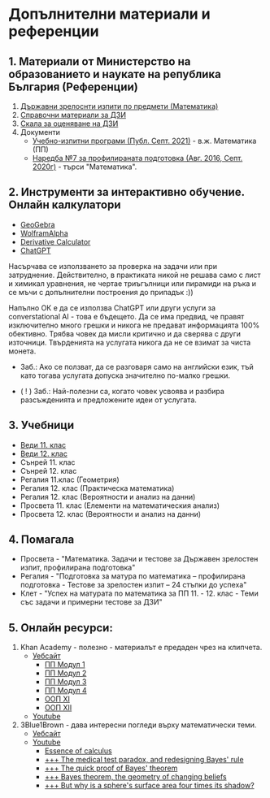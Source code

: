 # Допълнителни материали и референции

## 1. Материали от Министерство на образованието и наукате на република България (Референции)
1. [Държавни зрелоснти изпити по предмети (Математика)](https://www.mon.bg/obshto-obrazovanie/darzhavni-zrelostni-izpiti-dzi/izpitni-materiali-za-dzi-po-predmeti/matematika/)
2. [Справочни материали за ДЗИ](https://www.mon.bg/obshto-obrazovanie/darzhavni-zrelostni-izpiti-dzi/spravochni-materiali-za-dzi/)
3. [Скала за оценяване на ДЗИ](https://www.mon.bg/obshto-obrazovanie/darzhavni-zrelostni-izpiti-dzi/skala-za-otsenyavane/)
4. Документи
    - [Учебно-изпитни програми (Публ. Септ. 2021)](https://www.mon.bg/obshto-obrazovanie/darzhavni-zrelostni-izpiti-dzi/primerni-zadachi-kam-uchebno-izpitni-programi-uip-za-darzhavni-zrelostni-izpiti-dzi/) - в.ж. Математика (ПП)
    - [Наредба №7 за профилираната подготовка (Авг. 2016, Септ. 2020г)](https://www.mon.bg/regulation/naredba-%e2%84%96-7-ot-11-avgust-2016-g-za-profiliranata-podgotovka/) - търси "Математика".

## 2. Инструменти за интерактивно обучение. Онлайн калкулатори

* [GeoGebra](geogebra.org)
* [WolframAlpha](wolframalpha.com)
* [Derivative Calculator](derivative-calculator.net)
* [ChatGPT](chatgpt.com)

Насърчава се използването за проверка на задачи или при затруднение. Действително, в практиката никой не решава само с лист и химикал уравнения, не чертае триъгълници или пирамиди на ръка и се мъчи с допълнителни построения до припадък :)) 

Напълно ОК е да се използва ChatGPT или други услуги за converstational AI - това е бъдещето. Да се има предвид, че правят изключително много грешки и никога не предават информацията 100% обективно. Трябва човек да мисли критично и да сверява с други източници. Твърденията на услугата никога да не се взимат за чиста монета. 

* Заб.: Ако се ползват, да се разговаря само на английски език, тъй като тогава услугата допуска значително по-малко грешки. 

* ( ! ) Заб.: Най-полезни са, когато човек усвоява и разбира разсъжденията и предложените идеи от услугата.

## 3. Учебници

* [Веди 11. клас](https://github.com/nikevelik/math-xii-adv/blob/main/materials/books/Vedi11kl.pdf) 
* [Веди 12. клас](https://github.com/nikevelik/math-xii-adv/blob/main/materials/books/Vedi12kl.pdf)
* Сънрей 11. клас
* Сънрей 12. клас
* Регалия 11.клас (Геометрия)
* Регалия 12. клас (Практическа математика)
* Регалия 12. клас (Вероятности и анализ на данни)
* Просвета 11. клас (Елементи на математическия анализ)
* Просвета 12. клас (Вероятности и анализ на данни)

## 4. Помагала
* Просвета - "Математика. Задачи и тестове за Държавен зрелостен изпит, профилирана подготовка"
* Регалия - "Подготовка за матура по математика – профилирана подготовка - Тестове за зрелостен изпит – 24 стъпки до успеха"
* Клет - "Успех на матурата по математика за ПП 11. - 12. клас - Теми със задачи и примерни тестове за ДЗИ"


## 5. Онлайн ресурси:
1. Khan Academy - полезно - материалът е предаден чрез на клипчета.
    * [Уебсайт](https://bg.khanacademy.org/math)
        * [ПП Модул 1](https://bg.khanacademy.org/math/11-klas-bg-profil-modul-1)
        * [ПП Модул 2](https://bg.khanacademy.org/math/11-klas-bg-profil-modul-2)
        * [ПП Модул 3](https://bg.khanacademy.org/math/12-klas-profil-modul-3)
        * [ПП Модул 4](https://bg.khanacademy.org/math/12-klas-profil-modul-4)
        * [ООП XI](https://bg.khanacademy.org/math/11-klas-bg-obshtoobr)
        * [ООП XII](https://bg.khanacademy.org/math/12-klas-oop-pregovor)
    * [Youtube](https://www.youtube.com/@khanacademy/)
2. 3Blue1Brown - дава интересни погледи върху математически теми.
    * [Уебсайт](https://www.3blue1brown.com/)
    * [Youtube](https://www.youtube.com/@3blue1brown)
        * [Essence of calculus](https://www.youtube.com/watch?v=WUvTyaaNkzM)
        * [+++ The medical test paradox, and redesigning Bayes' rule](https://www.youtube.com/watch?v=lG4VkPoG3ko)
        * [+++ The quick proof of Bayes' theorem](https://www.youtube.com/watch?v=U_85TaXbeIo)
        * [+++ Bayes theorem, the geometry of changing beliefs](https://www.youtube.com/watch?v=HZGCoVF3YvM)
        * [+++ But why is a sphere's surface area four times its shadow?](https://www.youtube.com/watch?v=GNcFjFmqEc8)

